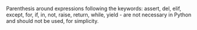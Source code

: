 Parenthesis around expressions following the keywords: assert, del, elif, except, for, if, in,
not, raise, return, while, yield - are not necessary in Python and should not be used, for simplicity.
      